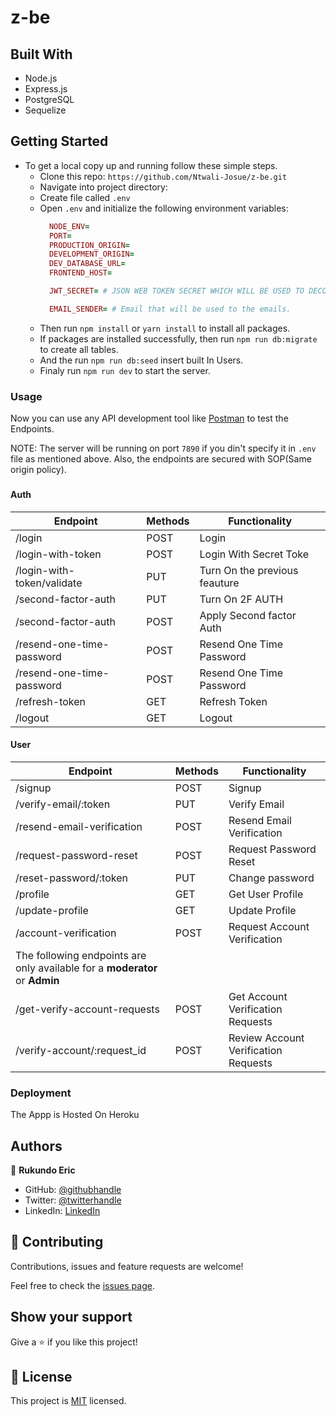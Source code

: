 # z-be

## Built With
- Node.js
- Express.js
- PostgreSQL
- Sequelize

## Getting Started
- To get a local copy up and running follow these simple steps.
  - Clone this repo: `https://github.com/Ntwali-Josue/z-be.git`
  - Navigate into project directory:
  - Create file called `.env`
  - Open `.env` and initialize the following environment variables:
    ```ruby
      NODE_ENV=
      PORT=
      PRODUCTION_ORIGIN=
      DEVELOPMENT_ORIGIN=
      DEV_DATABASE_URL=
      FRONTEND_HOST=

      JWT_SECRET= # JSON WEB TOKEN SECRET WHICH WILL BE USED TO DECODE TOKENS. Here you can use a rondom string.

      EMAIL_SENDER= # Email that will be used to the emails.
    ```
  - Then run `npm install` or `yarn install` to install all packages.
  - If packages are installed successfully, then run `npm run db:migrate` to create all tables.
  - And the run `npm run db:seed` insert built In Users.
  - Finaly run `npm run dev` to start the server.

### Usage
  Now you can use any API development tool like [Postman](https://www.postman.com/) to test the Endpoints.

  NOTE: The server will be running on port `7890` if you din't specify it in `.env` file as mentioned above. Also, the endpoints are secured with SOP(Same origin policy).
###
#### Auth
| Endpoint                            | Methods   | Functionality             |
| ------------------------------------|-----------|---------------------------|
| /login                              | POST      | Login                     |
| /login-with-token                   | POST      | Login With Secret Toke    |
| /login-with-token/validate          | PUT       | Turn On the previous feauture  |
| /second-factor-auth                 | PUT       | Turn On 2F AUTH  |
| /second-factor-auth                 | POST      | Apply Second factor Auth  |
| /resend-one-time-password           | POST      | Resend One Time Password  |
| /resend-one-time-password           | POST      | Resend One Time Password  |
| /refresh-token                      | GET       | Refresh Token  |
| /logout                             | GET       | Logout  |

#### User
| Endpoint                            | Methods   | Functionality             |
| ------------------------------------|-----------|---------------------------|
| /signup                             | POST      | Signup                    |
| /verify-email/:token                | PUT       | Verify Email       |
| /resend-email-verification          | POST       | Resend Email Verification |
| /request-password-reset             | POST       | Request Password Reset |
| /reset-password/:token              | PUT       | Change password |
| /profile                            | GET       | Get User Profile |
| /update-profile                     | GET       | Update Profile |
| /account-verification               | POST       | Request Account Verification |
The following endpoints are only available for a **moderator** or **Admin** |
| /get-verify-account-requests        | POST       | Get Account Verification Requests |
| /verify-account/:request_id         | POST       | Review Account Verification Requests |


### Deployment
The Appp is Hosted On Heroku

## Authors

👤 **Rukundo Eric**

- GitHub: [@githubhandle](https://github.com/Ntwali-Josue)
- Twitter: [@twitterhandle](https://twitter.com/JosueNtwali)
- LinkedIn: [LinkedIn](https://www.linkedin.com/in/karangwa)

## 🤝 Contributing

Contributions, issues and feature requests are welcome!

Feel free to check the [issues page](https://github.com/Ntwali-Josue/issues/z-fe).

## Show your support

Give a ⭐️ if you like this project!

## 📝 License

This project is [MIT](./LICENSE) licensed.
